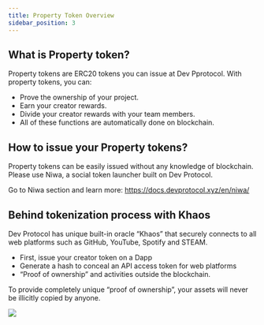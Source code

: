 ```yaml
---
title: Property Token Overview
sidebar_position: 3
---
```


## What is Property token?

Property tokens are ERC20 tokens you can issue at Dev Pprotocol. With property tokens, you can:

- Prove the ownership of your project.
- Earn your creator rewards.
- Divide your creator rewards with your team members.
- All of these functions are automatically done on blockchain.

## How to issue your Property tokens?
Property tokens can be easily issued without any knowledge of blockchain. Please use Niwa, a social token launcher built on Dev Protocol.
<!-- todo: fix url -->
Go to Niwa section and learn more: https://docs.devprotocol.xyz/en/niwa/


## Behind tokenization process with Khaos
Dev Protocol has unique built-in oracle “Khaos” that securely connects to all web platforms such as GitHub, YouTube, Spotify and STEAM.

- First, issue your creator token on a Dapp
- Generate a hash to conceal an API access token for web platforms
- “Proof of ownership” and activities outside the blockchain.

To provide completely unique “proof of ownership”, your assets will never be illicitly copied by anyone.

![](/img/introduction/how-Khaos-works.png)

